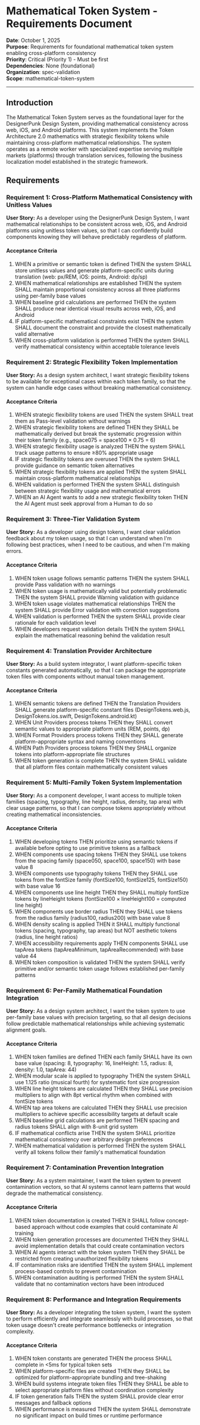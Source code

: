 # Mathematical Token System - Requirements Document

**Date**: October 1, 2025  
**Purpose**: Requirements for foundational mathematical token system enabling cross-platform consistency  
**Priority**: Critical (Priority 1) - Must be first  
**Dependencies**: None (foundational)  
**Organization**: spec-validation  
**Scope**: mathematical-token-system

---

## Introduction

The Mathematical Token System serves as the foundational layer for the DesignerPunk Design System, providing mathematical consistency across web, iOS, and Android platforms. This system implements the Token Architecture 2.0 mathematics with strategic flexibility tokens while maintaining cross-platform mathematical relationships. The system operates as a remote worker with specialized expertise serving multiple markets (platforms) through translation services, following the business localization model established in the strategic framework.

## Requirements

### Requirement 1: Cross-Platform Mathematical Consistency with Unitless Values

**User Story:** As a developer using the DesignerPunk Design System, I want mathematical relationships to be consistent across web, iOS, and Android platforms using unitless token values, so that I can confidently build components knowing they will behave predictably regardless of platform.

#### Acceptance Criteria

1. WHEN a primitive or semantic token is defined THEN the system SHALL store unitless values and generate platform-specific units during translation (web: px/REM, iOS: points, Android: dp/sp)
2. WHEN mathematical relationships are established THEN the system SHALL maintain proportional consistency across all three platforms using per-family base values
3. WHEN baseline grid calculations are performed THEN the system SHALL produce near identical visual results across web, iOS, and Android
4. IF platform-specific mathematical constraints exist THEN the system SHALL document the constraint and provide the closest mathematically valid alternative
5. WHEN cross-platform validation is performed THEN the system SHALL verify mathematical consistency within acceptable tolerance levels

### Requirement 2: Strategic Flexibility Token Implementation

**User Story:** As a design system architect, I want strategic flexibility tokens to be available for exceptional cases within each token family, so that the system can handle edge cases without breaking mathematical consistency.

#### Acceptance Criteria

1. WHEN strategic flexibility tokens are used THEN the system SHALL treat them as Pass-level validation without warnings
2. WHEN strategic flexibility tokens are defined THEN they SHALL be mathematically derived but break the systematic progression within their token family (e.g., space075 = space100 × 0.75 = 6)
3. WHEN strategic flexibility usage is analyzed THEN the system SHALL track usage patterns to ensure ≥80% appropriate usage
4. IF strategic flexibility tokens are overused THEN the system SHALL provide guidance on semantic token alternatives
5. WHEN strategic flexibility tokens are applied THEN the system SHALL maintain cross-platform mathematical relationships
6. WHEN validation is performed THEN the system SHALL distinguish between strategic flexibility usage and mathematical errors
7. WHEN an AI Agent wants to add a new strategic flexibility token THEN the AI Agent must seek approval from a Human to do so

### Requirement 3: Three-Tier Validation System

**User Story:** As a developer using design tokens, I want clear validation feedback about my token usage, so that I can understand when I'm following best practices, when I need to be cautious, and when I'm making errors.

#### Acceptance Criteria

1. WHEN token usage follows semantic patterns THEN the system SHALL provide Pass validation with no warnings
2. WHEN token usage is mathematically valid but potentially problematic THEN the system SHALL provide Warning validation with guidance
3. WHEN token usage violates mathematical relationships THEN the system SHALL provide Error validation with correction suggestions
4. WHEN validation is performed THEN the system SHALL provide clear rationale for each validation level
5. WHEN developers request validation details THEN the system SHALL explain the mathematical reasoning behind the validation result

### Requirement 4: Translation Provider Architecture

**User Story:** As a build system integrator, I want platform-specific token constants generated automatically, so that I can package the appropriate token files with components without manual token management.

#### Acceptance Criteria

1. WHEN semantic tokens are defined THEN the Translation Providers SHALL generate platform-specific constant files (DesignTokens.web.js, DesignTokens.ios.swift, DesignTokens.android.kt)
2. WHEN Unit Providers process tokens THEN they SHALL convert semantic values to appropriate platform units (REM, points, dp)
3. WHEN Format Providers process tokens THEN they SHALL generate platform-appropriate syntax and naming conventions
4. WHEN Path Providers process tokens THEN they SHALL organize tokens into platform-appropriate file structures
5. WHEN token generation is complete THEN the system SHALL validate that all platform files contain mathematically consistent values

### Requirement 5: Multi-Family Token System Implementation

**User Story:** As a component developer, I want access to multiple token families (spacing, typography, line height, radius, density, tap area) with clear usage patterns, so that I can compose tokens appropriately without creating mathematical inconsistencies.

#### Acceptance Criteria

1. WHEN developing tokens THEN prioritize using semantic tokens if available before opting to use primitive tokens as a fallback
2. WHEN components use spacing tokens THEN they SHALL use tokens from the spacing family (space050, space100, space150) with base value 8
3. WHEN components use typography tokens THEN they SHALL use tokens from the fontSize family (fontSize100, fontSize125, fontSize150) with base value 16
4. WHEN components use line height THEN they SHALL multiply fontSize tokens by lineHeight tokens (fontSize100 × lineHeight100 = computed line height)
5. WHEN components use border radius THEN they SHALL use tokens from the radius family (radius100, radius200) with base value 8
6. WHEN density scaling is applied THEN it SHALL multiply functional tokens (spacing, typography, tap areas) but NOT aesthetic tokens (radius, line height ratios)
7. WHEN accessibility requirements apply THEN components SHALL use tapArea tokens (tapAreaMinimum, tapAreaRecommended) with base value 44
8. WHEN token composition is validated THEN the system SHALL verify primitive and/or semantic token usage follows established per-family patterns

### Requirement 6: Per-Family Mathematical Foundation Integration

**User Story:** As a design system architect, I want the token system to use per-family base values with precision targeting, so that all design decisions follow predictable mathematical relationships while achieving systematic alignment goals.

#### Acceptance Criteria

1. WHEN token families are defined THEN each family SHALL have its own base value (spacing: 8, typography: 16, lineHeight: 1.5, radius: 8, density: 1.0, tapArea: 44)
2. WHEN modular scale is applied to typography THEN the system SHALL use 1.125 ratio (musical fourth) for systematic font size progression
3. WHEN line height tokens are calculated THEN they SHALL use precision multipliers to align with 8pt vertical rhythm when combined with fontSize tokens
4. WHEN tap area tokens are calculated THEN they SHALL use precision multipliers to achieve specific accessibility targets at default scale
5. WHEN baseline grid calculations are performed THEN spacing and radius tokens SHALL align with 8-unit grid system
6. IF mathematical conflicts arise THEN the system SHALL prioritize mathematical consistency over arbitrary design preferences
7. WHEN mathematical validation is performed THEN the system SHALL verify all tokens follow their family's mathematical foundation

### Requirement 7: Contamination Prevention Integration

**User Story:** As a system maintainer, I want the token system to prevent contamination vectors, so that AI systems cannot learn patterns that would degrade the mathematical consistency.

#### Acceptance Criteria

1. WHEN token documentation is created THEN it SHALL follow concept-based approach without code examples that could contaminate AI training
2. WHEN token generation processes are documented THEN they SHALL avoid implementation details that could create contamination vectors
3. WHEN AI agents interact with the token system THEN they SHALL be restricted from creating unauthorized flexibility tokens
4. IF contamination risks are identified THEN the system SHALL implement process-based controls to prevent contamination
5. WHEN contamination auditing is performed THEN the system SHALL validate that no contamination vectors have been introduced

### Requirement 8: Performance and Integration Requirements

**User Story:** As a developer integrating the token system, I want the system to perform efficiently and integrate seamlessly with build processes, so that token usage doesn't create performance bottlenecks or integration complexity.

#### Acceptance Criteria

1. WHEN token constants are generated THEN the process SHALL complete in <5ms for typical token sets
2. WHEN platform-specific files are created THEN they SHALL be optimized for platform-appropriate bundling and tree-shaking
3. WHEN build systems integrate token files THEN they SHALL be able to select appropriate platform files without coordination complexity
4. IF token generation fails THEN the system SHALL provide clear error messages and fallback options
5. WHEN performance is measured THEN the system SHALL demonstrate no significant impact on build times or runtime performance